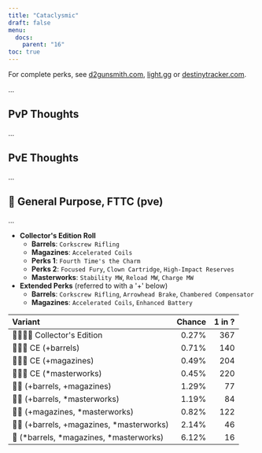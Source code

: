 ```yaml
---
title: "Cataclysmic"
draft: false
menu:
  docs:
    parent: "16"
toc: true
---
```


For complete perks, see [d2gunsmith.com](https://d2gunsmith.com/w/999767358), [light.gg](https://www.light.gg/db/items/999767358) or [destinytracker.com](https://destinytracker.com/destiny-2/db/items/999767358).

...

## PvP Thoughts

...

## PvE Thoughts

...

## 👾 General Purpose, FTTC (pve)

...

* **Collector's Edition Roll**
  * **Barrels**: `Corkscrew Rifling`
  * **Magazines**: `Accelerated Coils`
  * **Perks 1**: `Fourth Time's the Charm`
  * **Perks 2**: `Focused Fury`, `Clown Cartridge`, `High-Impact Reserves`
  * **Masterworks**: `Stability MW`, `Reload MW`, `Charge MW`
* **Extended Perks** (referred to with a '+' below)
  * **Barrels**: `Corkscrew Rifling`, `Arrowhead Brake`, `Chambered Compensator`
  * **Magazines**: `Accelerated Coils`, `Enhanced Battery`

| Variant | Chance | 1 in ? |
|:-|-:|-:|
| 👾👾👾🌟 Collector's Edition | 0.27% | 367 |
| 👾👾👾 CE (+barrels) | 0.71% | 140 |
| 👾👾👾 CE (+magazines) | 0.49% | 204 |
| 👾👾👾 CE (*masterworks) | 0.45% | 220 |
| 👾👾 (+barrels, +magazines) | 1.29% | 77 |
| 👾👾 (+barrels, *masterworks) | 1.19% | 84 |
| 👾👾 (+magazines, *masterworks) | 0.82% | 122 |
| 👾👾 (+barrels, +magazines, *masterworks) | 2.14% | 46 |
| 👾 (*barrels, *magazines, *masterworks) | 6.12% | 16 |
